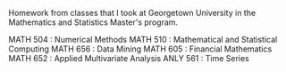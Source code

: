 Homework from classes that I took at Georgetown University in the Mathematics and Statistics Master's program.

MATH 504 : Numerical Methods
MATH 510 : Mathematical and Statistical Computing
MATH 656 : Data Mining
MATH 605 : Financial Mathematics
MATH 652 : Applied Multivariate Analysis
ANLY 561 : Time Series
